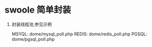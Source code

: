 swoole 简单封装
===

1. 封装线程池,参见示例

	MSYQL: dome/mysql_poll.php
	REDIS: dome/redis_poll.php
	PGSQL: dome/pgsql_poll.php